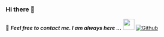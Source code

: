 ### Hi there 👋

<!--
**Olbrychski/Olbrychski** is a ✨ _special_ ✨ repository because its `README.md` (this file) appears on your GitHub profile.
-->
📝 ***Feel free to contact me. I am always here ...*** <img src="https://media.giphy.com/media/WUlplcMpOCEmTGBtBW/giphy.gif" width="30">  [![Github](https://img.shields.io/github/followers/Ahmad-Sawalqeh?label=Follow%20Me&style=social)](https://github.com/Olbrychski)
<br>
